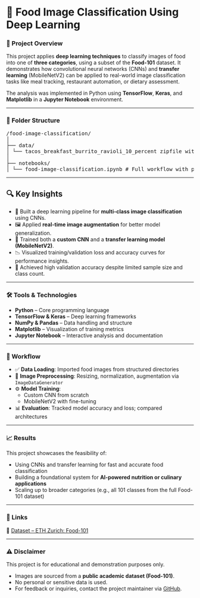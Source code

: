 # 🍔 Food Image Classification Using Deep Learning

### 📌 Project Overview  
This project applies **deep learning techniques** to classify images of food into one of **three categories**, using a subset of the **Food-101** dataset. It demonstrates how convolutional neural networks (CNNs) and **transfer learning** (MobileNetV2) can be applied to real-world image classification tasks like meal tracking, restaurant automation, or dietary assessment.

The analysis was implemented in Python using **TensorFlow**, **Keras**, and **Matplotlib** in a **Jupyter Notebook** environment.

---

### 📁 Folder Structure

<pre>/food-image-classification/
│
├── data/
│ └── tacos_breakfast_burrito_ravioli_10_percent zipfile with images from 3 food categories
│
├── notebooks/
│ └── food-image-classification.ipynb # Full workflow with preprocessing, model training, and evaluation </pre>

---

## 🔍 Key Insights
- 🍱 Built a deep learning pipeline for **multi-class image classification** using CNNs.
- 🖼️ Applied **real-time image augmentation** for better model generalization.
- 🧠 Trained both a **custom CNN** and a **transfer learning model (MobileNetV2)**.
- 📉 Visualized training/validation loss and accuracy curves for performance insights.
- 🚀 Achieved high validation accuracy despite limited sample size and class count.

---

### 🛠 Tools & Technologies
- **Python** – Core programming language  
- **TensorFlow & Keras** – Deep learning frameworks  
- **NumPy & Pandas** – Data handling and structure  
- **Matplotlib** – Visualization of training metrics  
- **Jupyter Notebook** – Interactive analysis and documentation  

---

### 🔄 Workflow
- ✅ **Data Loading**: Imported food images from structured directories  
- 🧹 **Image Preprocessing**: Resizing, normalization, augmentation via `ImageDataGenerator`  
- ⚙️ **Model Training**:
  - Custom CNN from scratch
  - MobileNetV2 with fine-tuning
- 📊 **Evaluation**: Tracked model accuracy and loss; compared architectures

---

### 📈 Results  
This project showcases the feasibility of:
- Using CNNs and transfer learning for fast and accurate food classification  
- Building a foundational system for **AI-powered nutrition or culinary applications**  
- Scaling up to broader categories (e.g., all 101 classes from the full Food-101 dataset)

---

### 🔗 Links  
📂 [Dataset – ETH Zurich: Food-101](https://data.vision.ee.ethz.ch/cvl/datasets_extra/food-101/)

---

### ⚠️ Disclaimer  
This project is for educational and demonstration purposes only.  
- Images are sourced from a **public academic dataset (Food-101)**.  
- No personal or sensitive data is used.  
- For feedback or inquiries, contact the project maintainer via [GitHub](https://github.com/matmarcinek).

